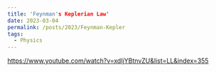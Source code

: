 ```yaml
---
title: 'Feynman's Keplerian Law'
date: 2023-03-04
permalink: /posts/2023/Feynman-Kepler
tags:
  - Physics
---
```


https://www.youtube.com/watch?v=xdIjYBtnvZU&list=LL&index=355
